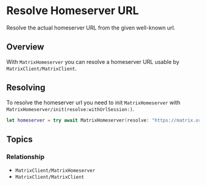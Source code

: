 # Resolve Homeserver URL

Resolve the actual homeserver URL from the given well-known url.

## Overview

With ``MatrixHomeserver`` you can resolve a homeserver URL usable by ``MatrixClient/MatrixClient``.

## Resolving
To resolve the homeserver url you need to init ``MatrixHomeserver`` with
``MatrixHomeserver/init(resolve:withUrlSession:)``.

```swift
let homeserver = try await MatrixHomeserver(resolve: "https://matrix.org/")
```

## Topics

### Relationship
- ``MatrixClient/MatrixHomeserver``
- ``MatrixClient/MatrixClient``
